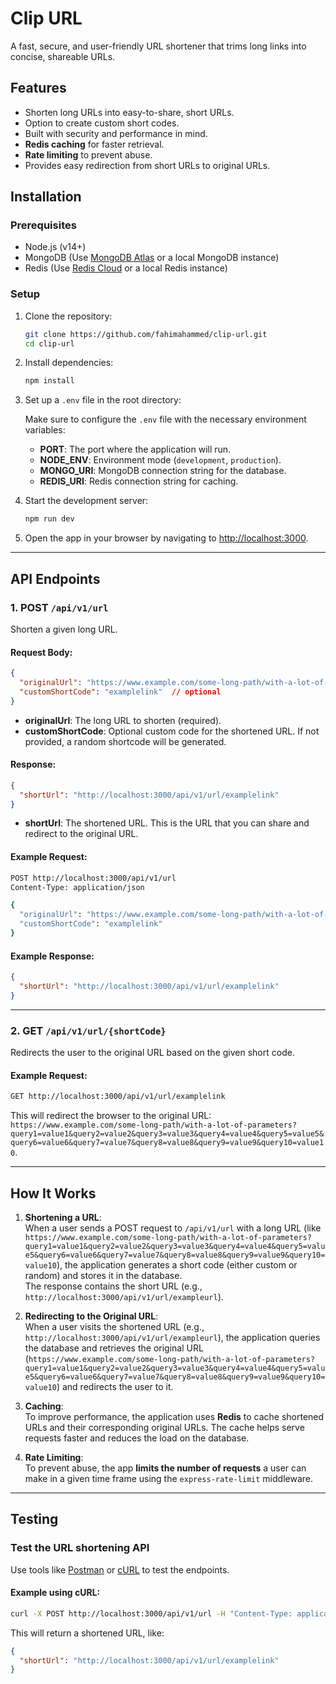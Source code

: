 # Clip URL

A fast, secure, and user-friendly URL shortener that trims long links into concise, shareable URLs.

## Features

- Shorten long URLs into easy-to-share, short URLs.
- Option to create custom short codes.
- Built with security and performance in mind.
- **Redis caching** for faster retrieval.
- **Rate limiting** to prevent abuse.
- Provides easy redirection from short URLs to original URLs.

## Installation

### Prerequisites

- Node.js (v14+)
- MongoDB (Use [MongoDB Atlas](https://www.mongodb.com/cloud/atlas) or a local MongoDB instance)
- Redis (Use [Redis Cloud](https://redis.com/solutions/redis-cloud/) or a local Redis instance)

### Setup

1. Clone the repository:

   ```bash
   git clone https://github.com/fahimahammed/clip-url.git
   cd clip-url
   ```

2. Install dependencies:

   ```bash
   npm install
   ```

3. Set up a `.env` file in the root directory:

    Make sure to configure the `.env` file with the necessary environment variables:

    - **PORT**: The port where the application will run.
    - **NODE_ENV**: Environment mode (`development`, `production`).
    - **MONGO_URI**: MongoDB connection string for the database.
    - **REDIS_URI**: Redis connection string for caching.


4. Start the development server:

   ```bash
   npm run dev
   ```

5. Open the app in your browser by navigating to [http://localhost:3000](http://localhost:3000).

---

## API Endpoints

### 1. POST `/api/v1/url`

Shorten a given long URL.

#### Request Body:

```json
{
  "originalUrl": "https://www.example.com/some-long-path/with-a-lot-of-parameters?query1=value1&query2=value2&query3=value3&query4=value4&query5=value5&query6=value6&query7=value7&query8=value8&query9=value9&query10=value10",
  "customShortCode": "examplelink"  // optional
}
```

- **originalUrl**: The long URL to shorten (required).
- **customShortCode**: Optional custom code for the shortened URL. If not provided, a random shortcode will be generated.

#### Response:

```json
{
  "shortUrl": "http://localhost:3000/api/v1/url/examplelink"
}
```

- **shortUrl**: The shortened URL. This is the URL that you can share and redirect to the original URL.

#### Example Request:

```bash
POST http://localhost:3000/api/v1/url
Content-Type: application/json

{
  "originalUrl": "https://www.example.com/some-long-path/with-a-lot-of-parameters?query1=value1&query2=value2&query3=value3&query4=value4&query5=value5&query6=value6&query7=value7&query8=value8&query9=value9&query10=value10",
  "customShortCode": "examplelink" 
}
```

#### Example Response:

```json
{
  "shortUrl": "http://localhost:3000/api/v1/url/examplelink"
}
```

---

### 2. GET `/api/v1/url/{shortCode}`

Redirects the user to the original URL based on the given short code.

#### Example Request:

```bash
GET http://localhost:3000/api/v1/url/examplelink
```

This will redirect the browser to the original URL: `https://www.example.com/some-long-path/with-a-lot-of-parameters?query1=value1&query2=value2&query3=value3&query4=value4&query5=value5&query6=value6&query7=value7&query8=value8&query9=value9&query10=value10`.

---

## How It Works

1. **Shortening a URL**:  
   When a user sends a POST request to `/api/v1/url` with a long URL (like `https://www.example.com/some-long-path/with-a-lot-of-parameters?query1=value1&query2=value2&query3=value3&query4=value4&query5=value5&query6=value6&query7=value7&query8=value8&query9=value9&query10=value10`), the application generates a short code (either custom or random) and stores it in the database.  
   The response contains the short URL (e.g., `http://localhost:3000/api/v1/url/exampleurl`).

2. **Redirecting to the Original URL**:  
   When a user visits the shortened URL (e.g., `http://localhost:3000/api/v1/url/exampleurl`), the application queries the database and retrieves the original URL (`https://www.example.com/some-long-path/with-a-lot-of-parameters?query1=value1&query2=value2&query3=value3&query4=value4&query5=value5&query6=value6&query7=value7&query8=value8&query9=value9&query10=value10`) and redirects the user to it.

3. **Caching**:  
   To improve performance, the application uses **Redis** to cache shortened URLs and their corresponding original URLs. The cache helps serve requests faster and reduces the load on the database.

4. **Rate Limiting**:  
   To prevent abuse, the app **limits the number of requests** a user can make in a given time frame using the `express-rate-limit` middleware.

---

## Testing

### Test the URL shortening API

Use tools like [Postman](https://www.postman.com/) or [cURL](https://curl.se/) to test the endpoints.

#### Example using cURL:
```bash
curl -X POST http://localhost:3000/api/v1/url -H "Content-Type: application/json" -d '{"originalUrl": "https://www.example.com/some-long-path/with-a-lot-of-parameters?query1=value1&query2=value2&query3=value3&query4=value4&query5=value5&query6=value6&query7=value7&query8=value8&query9=value9&query10=value10", "customShortCode": "examplelink"}'
```

This will return a shortened URL, like:

```json
{
  "shortUrl": "http://localhost:3000/api/v1/url/examplelink"
}
```

